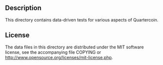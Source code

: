 Description
------------

This directory contains data-driven tests for various aspects of Quartercoin.

License
--------

The data files in this directory are distributed under the MIT software
license, see the accompanying file COPYING or
http://www.opensource.org/licenses/mit-license.php.

